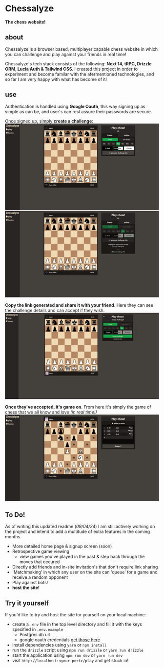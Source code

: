 # **Chessalyze**<br>
**The chess website!**

## **about** <br>
Chessalyze is a browser based, multiplayer capable chess website in which you can challenge and play against your friends in real time!

Chessalyze's tech stack consists of the following: **Next 14, tRPC, Drizzle ORM, Lucia Auth & Tailwind CSS**. I created this project in order to experiment and become familar with the afermentioned technologies, and so far I am very happy with what has become of it!

## **use**
Authentication is handled using **Google Oauth**, this way signing up as simple as can be, and user's can rest assure their passwords are secure.

Once signed up, simply **create a challenge**:
![default display](readme/screenshots/default.png)
![challenge](readme/screenshots/challenge.png)

**Copy the link generated and share it with your friend**. Here they can see the challenge details and can accept if they wish.
![accept](readme/screenshots/accept.png)


**Once they've accepted, it's game on.** From here it's simply the game of chess that we all know and love *(in real time!)*
![game](readme/screenshots/game.png)


## **To Do!**
As of writing this updated readme (*09/04/24*) I am still actively working on the project and intend to add a multitude of extra features in the coming months.

- More detailed home page & signup screen (soon)
- Retrospective game viewing 
  - view games you've played in the past & step back through the moves that occured
- Directly add friends and in-site invitation's that don't require link sharing
- 'Matchmaking' in which any user on the site can 'queue' for a game and receive a random opponent
- Play against bots!
- **host the site!**

## **Try it yourself**
If you'd like to try and host the site for yourself on your local machine:

- create a `.env` file in the top level directory and fill it with the keys specified in `.env.example`
  - Postgres db url 
  - google oauth credentials [get those here](https://developers.google.com/identity/protocols/oauth2)
- install dependencies using `yarn` or `npm install`
- run the `drizzle` script using  `npm run drizzle` or `yarn run drizzle`
- start the application using `npm run dev` or `yarn run dev`
- visit `http://localhost:<your port>/play` and get stuck in!



